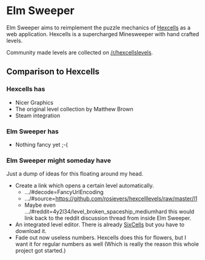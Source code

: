 # Elm Sweeper

Elm Sweeper aims to reimplement the puzzle mechanics of
[Hexcells](http://store.steampowered.com/app/265890/)
as a web application. Hexcells is a supercharged
Minesweeper with hand crafted levels.

Community made levels are collected on
[/r/hexcellslevels](https://www.reddit.com/r/hexcellslevels/).

## Comparison to Hexcells

### Hexcells has

  - Nicer Graphics
  - The original level collection by Matthew Brown
  - Steam integration

### Elm Sweeper has

  - Nothing fancy yet ;-(

### Elm Sweeper might someday have

Just a dump of ideas for this floating around my head.

- Create a link which opens a certain level automatically.
  - .../#decode=FancyUrlEncoding
  - .../#source=https://github.com/rosievers/hexcelllevels/raw/master/l1
  - Maybe even .../#reddit=4y2l34/level_broken_spaceship_mediumhard
  this would link back to the reddit discussion thread from inside Elm Sweeper.
- An integrated level editor. There is already [SixCells](https://github.com/blaxpirit/sixcells) but you have to download it.
- Fade out now useless numbers. Hexcells does this for flowers, but I want it for regular numbers as well (Which is really the reason this whole project got started.)
